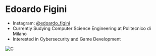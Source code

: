# Edoardo Figini
- Instagram: [@edoardo_figini](https://www.instagram.com/edoardo_figini)
- Currently Sudying Computer Science Engineering at Politecnico di Milano
- Interested in Cybersecurity and Game Development

![C](https://img.shields.io/badge/c-%2300599C.svg?style=for-the-badge&logo=c&logoColor=white)
